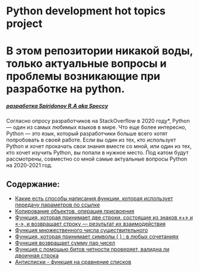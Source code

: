 # Python development hot topics project

# В этом репозитории никакой воды, только актуальные вопросы и проблемы возникающие при разработке на python.

##### _[разработка Spiridonov R.A aka Speccy]()_

Согласно опросу разработчиков на StackOverflow в 2020 году*, Python — один из самых любимых языков в мире. Что еще более интересно, Python — это язык, который разработчики больше всего хотят попробовать в своей работе. Если вы один из тех, кто использует Python и хочет прокачать свои знания вместе со мной, или один из тех, кто хочет изучить Python, вы попали в нужное место. Под катом будут рассмотрены, совместно со мной самые актуальные вопросы Python на 2020-2021 год.


## Содержание:

- [Какие есть способы написания функции, которая использует
передачу параметров по ссылке](https://github.com/Speccy-Rom/Python_development_hot_topics_project/blob/master/%D0%9A%D0%B0%D0%BA%D0%B8%D0%B5%20%D0%B5%D1%81%D1%82%D1%8C%20%D1%81%D0%BF%D0%BE%D1%81%D0%BE%D0%B1%D1%8B%20%D0%BD%D0%B0%D0%BF%D0%B8%D1%81%D0%B0%D0%BD%D0%B8%D1%8F%20%D1%84%D1%83%D0%BD%D0%BA%D1%86%D0%B8%D0%B8%2C%20%D0%BA%D0%BE%D1%82%D0%BE%D1%80%D0%B0%D1%8F%20%20%D0%B8%D1%81%D0%BF%D0%BE%D0%BB%D1%8C%D0%B7%D1%83%D0%B5%D1%82%20%D0%BF%D0%B5%D1%80%D0%B5%D0%B4%D0%B0%D1%87%D1%83%20%D0%BF%D0%B0%D1%80%D0%B0%D0%BC%D0%B5%D1%82%D1%80%D0%BE%D0%B2%20%D0%BF%D0%BE%20%D1%81%D1%81%D1%8B%D0%BB%D0%BA%D0%B5%3F.py)
- [Копирование объектов, операция присвоения](https://github.com/Speccy-Rom/Python_development_hot_topics_project/blob/master/%D0%9A%D0%BE%D0%BF%D0%B8%D1%80%D0%BE%D0%B2%D0%B0%D0%BD%D0%B8%D0%B5%20%D0%BE%D0%B1%D1%8A%D0%B5%D0%BA%D1%82%D0%BE%D0%B2%2C%20%D0%BE%D0%BF%D0%B5%D1%80%D0%B0%D1%86%D0%B8%D1%8F%20%D0%BF%D1%80%D0%B8%D1%81%D0%B2%D0%BE%D0%B5%D0%BD%D0%B8%D1%8F.py)
- [Функция, которая принимает две строки, состоящие из знаков «+» и «-», и возвращает строку — результат их взаимодействия](https://github.com/Speccy-Rom/Python_development_hot_topics_project/blob/master/interaction%20function.py)
- [Функция множественного числа существительного](https://github.com/Speccy-Rom/Python_development_hot_topics_project/blob/master/interaction%20function.py)
- [Функция, которая принимает символы ( ) : в любых сочетаниях](https://github.com/Speccy-Rom/Python_development_hot_topics_project/blob/master/function_smile.py)
- [Функция возвращает сумму пар чисел](https://github.com/Speccy-Rom/Python_development_hot_topics_project/blob/master/function%20sum%20pair%20integer.py)
- [Функция с помощью битов четности проверяет, валидна ли двоичная строка](https://github.com/Speccy-Rom/Python_development_hot_topics_project/blob/master/function_validate_binary.py)
- [Антисписки - функция на сравнение списков](https://github.com/Speccy-Rom/Python_development_hot_topics_project/blob/master/func%20antilist.py)


















